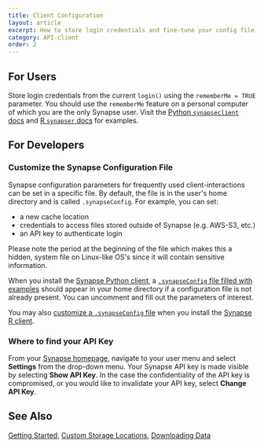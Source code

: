 ```yaml
---
title: Client Configuration
layout: article
excerpt: How to store login credentials and fine-tune your config file.
category: API-client
order: 2
---
```


## For Users

Store login credentials from the current `login()` using the `rememberMe = TRUE` parameter. You should use the `rememberMe` feature on a personal computer of which you are the only Synapse user.
Visit the [Python `synapseclient` docs](https://python-docs.synapse.org/build/html/Client.html#synapseclient.Synapse.login) and [R `synapser` docs](https://r-docs.synapse.org/reference/synLogin.html) for examples.

## For Developers

### Customize the Synapse Configuration File

Synapse configuration parameters for frequently used client-interactions can be set in a specific file. By default, the file is in the user's home directory and is called `.synapseConfig`. For example, you can set:

- a new cache location
- credentials to access files stored outside of Synapse (e.g. AWS-S3, etc.)
- an API key to authenticate login

Please note the period at the beginning of the file which makes this a hidden, system file on Linux-like OS's since it will contain sensitive information. 

When you install the [Synapse Python client](https://python-docs.synapse.org/build/html/index.html#installation), a [`.synapseConfig` file filled with examples](https://github.com/Sage-Bionetworks/synapsePythonClient/blob/master/synapseclient/.synapseConfig) should appear in your home directory if a configuration file is not already present. You can uncomment and fill out the parameters of interest.

You may also [customize a `.synapseConfig` file](https://r-docs.synapse.org/articles/manageSynapseCredentials.html#letting-the-operating-system-manage-your-synapse-credentials) when you install the [Synapse R client](https://r-docs.synapse.org/index.html#installation).

### Where to find your API Key

From your [Synapse homepage](https://www.synapse.org/), navigate to your user menu and select **Settings** from the drop-down menu. Your Synapse API key is made visible by selecting **Show API Key**. In the case the confidentiality of the API key is compromised, or you would like to invalidate your API key, select **Change API Key**.

## See Also

[Getting Started](getting_started.md), [Custom Storage Locations](custom_storage_location.md), [Downloading Data](downloading_data.md)
